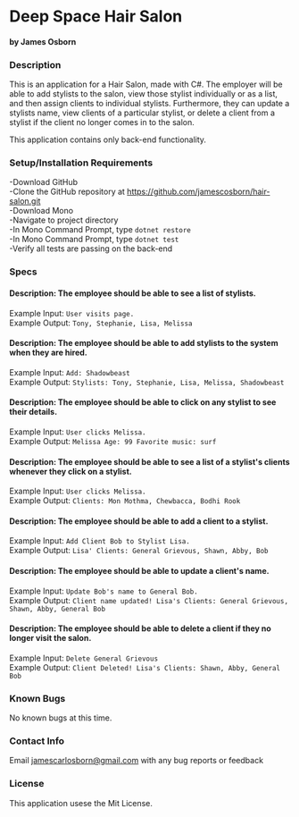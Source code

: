 # Deep Space Hair Salon

#### by James Osborn

### Description

This is an application for a Hair Salon, made with C#. The employer will be able to add stylists to the salon, view those stylist individually or as a list, and then assign clients to individual stylists. Furthermore, they can update a stylists name, view clients of a particular stylist, or delete a client from a stylist if the client no longer comes in to the salon.

This application contains only back-end functionality.

### Setup/Installation Requirements

-Download GitHub  
-Clone the GitHub repository at https://github.com/jamescosborn/hair-salon.git  
-Download Mono  
-Navigate to project directory  
-In Mono Command Prompt, type `dotnet restore`  
-In Mono Command Prompt, type `dotnet test`  
-Verify all tests are passing on the back-end

### Specs

#### Description: The employee should be able to see a list of stylists.  
Example Input: `User visits page.`  
Example Output: `Tony, Stephanie, Lisa, Melissa`  


#### Description: The employee should be able to add stylists to the system when they are hired.  
Example Input: `Add: Shadowbeast`  
Example Output: `Stylists: Tony, Stephanie, Lisa, Melissa, Shadowbeast `

#### Description: The employee should be able to click on any stylist to see their details.  
Example Input: `User clicks Melissa.`  
Example Output: `Melissa Age: 99 Favorite music: surf  `

#### Description: The employee should be able to see a list of a stylist's clients whenever they click on a stylist.  
Example Input: `User clicks Melissa.`  
Example Output: `Clients: Mon Mothma, Chewbacca, Bodhi Rook`  

#### Description: The employee should be able to add a client to a stylist.  
Example Input: `Add Client Bob to Stylist Lisa.`  
Example Output: `Lisa' Clients: General Grievous, Shawn, Abby, Bob`  

#### Description: The employee should be able to update a client's name.  
Example Input: `Update Bob's name to General Bob.`  
Example Output: `Client name updated! Lisa's Clients: General Grievous, Shawn, Abby, General Bob`  

#### Description: The employee should be able to delete a client if they no longer visit the salon.  
Example Input: `Delete General Grievous`  
Example Output: `Client Deleted! Lisa's Clients: Shawn, Abby, General Bob`


### Known Bugs
No known bugs at this time.

### Contact Info
Email <jamescarlosborn@gmail.com> with any bug reports or feedback

### License
This application usese the Mit License.
